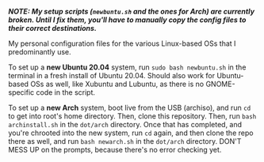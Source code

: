 ***NOTE: My setup scripts (`newbuntu.sh` and the ones for Arch) are
currently broken. Until I fix them, you'll have to manually copy
the config files to their correct destinations.***

My personal configuration files for the various Linux-based OSs
that I predominantly use.

To set up a **new Ubuntu 20.04** system, run `sudo bash newbuntu.sh`
in the terminal in a fresh install of Ubuntu 20.04. Should also work
for Ubuntu-based OSs as well, like Xubuntu and Lubuntu, as there is
no GNOME-specific code in the script.

To set up a **new Arch** system, boot live from the USB (archiso),
and run `cd` to get into root's home directory. Then, clone this
repository. Then, run `bash archinstall.sh` in the `dot/arch` directory.
Once that has completed, and you're chrooted into the new system,
run `cd` again, and then clone the repo there as well, and run
`bash newarch.sh` in the `dot/arch` directory. DON'T MESS UP on the
prompts, because there's no error checking yet.
